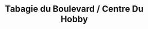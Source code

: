 ---
title: "Tabagie du Boulevard / Centre Du Hobby"
url: /trois-rivieres/tabagie-du-boulevard-centre-du-hobby/
shop: Modellbau
---